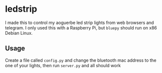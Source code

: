 # ledstrip

I made this to control my aoguerbe led strip lights from web browsers and telegram.
I only used this with a Raspberry Pi, but `bluepy` should run on x86 Debian Linux.

## Usage

Create a file called `config.py` and change the bluetooth mac address to the one of your lights, then run `server.py` and all should work

